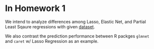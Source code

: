 # In Homework 1

We intend to analyze differences among Lasso, Elastic Net, and Partial Least Sqaure regressions with given [dataset](https://github.com/Minghe4419/DataScience-II/blob/cb5f156e1201a9ec6983c5d9788a2b9a01bbb5a2/homeworks/hw1/data/housing_training.csv).

We also contrast the prediction performance between R packges `glmnet` and `caret` w/ Lasso Regression as an example.